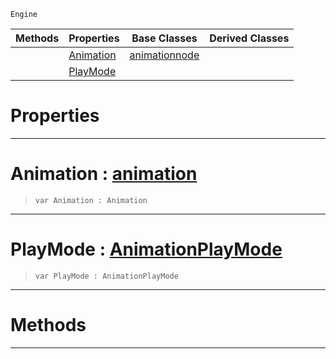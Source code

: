  `Engine`

|Methods|Properties|Base Classes|Derived Classes|
|---|---|---|---|
| |[Animation](basicanimation.md#animation-zilch-engine-do)|[animationnode](animationnode.md)| |
| |[PlayMode](basicanimation.md#playmode-zilch-engine-doc)| | |


 #  Properties


---  
 #  Animation : [animation](animation.md)

> 
> ```TS:Nada
> var Animation : Animation


---  
 #  PlayMode : [AnimationPlayMode](../enum_reference.md#animationplaymode)

> 
> ```TS:Nada
> var PlayMode : AnimationPlayMode


---  
 #  Methods


---  
 

 